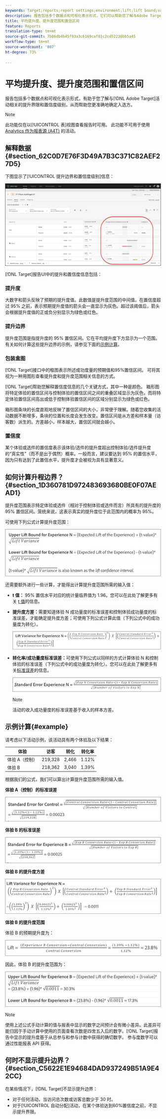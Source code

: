```yaml
---
keywords: Target;reports;report settings;environment;lift;lift bound;variance;confidence;control
description: 报告包括多个数据点和可视化表示形式，它们可以帮助您了解与Adobe Target活动相关的提升界限和置信度级别，从而帮助您更准确地确定获胜者。
title: 平均提升度、提升度范围和置信区间
feature: Reports
translation-type: tm+mt
source-git-commit: 7b86db4b45f93a3c6169caf81c2cd52236bb5a45
workflow-type: tm+mt
source-wordcount: '807'
ht-degree: 73%

---
```



# 平均提升度、提升度范围和置信区间

报告包括多个数据点和可视化表示形式，有助于您了解与[!DNL Adobe Target]活动相关的提升界限和置信度级别，从而帮助您更准确地确定入选方。

>[!NOTE]
>
>此功能仅在以[!UICONTROL 表]视图查看报告时可用。 此功能不可用于使用 [Analytics 作为报表源 (A4T)](/help/c-integrating-target-with-mac/a4t/a4t.md#concept_7540C8C04259434AB6EE33B09F47A1DE) 的活动。

## 解释数据{#section_62C0D7E76F3D49A7B3C371C82AEF27D5}

下图显示了[!UICONTROL 提升边界和置信度级别]信息：

![平均提升度和置信水平报表](/help/c-reports/c-report-settings/assets/lift-screenshot-new.png)

[!DNL Target]报告UI中的提升和置信度信息包括：

### 提升度

大数字和箭头反映了预期的提升度值。此数值是提升度范围的中间值。在置信度超过 95% 之前，表示预期提升度值的箭头会一直显示为灰色。超过该阈值后，箭头会根据提升度值的正或负分别显示为绿色或红色。

### 提升边界

提升度范围是指提升度的 95% 置信区间。它在平均提升度下方显示为一个范围。有关如何计算这些提升边界的示例，请参见下面的[示例计算](#example)。

### 包装盒图

[!DNL Target]接口中的框图表示所述成功度量的预期值和95%置信区间。 可将其视为一种用图形查看提升度和提升度范围相关信息的方式。

[!DNL Target]帮助您解释置信度信息的几个关键方式，其中一种是颜色。 箱形图将特定体验的置信区间与控制体验的置信区间之间的重叠区域显示为灰色，而将特定体验置信区间高出或低于控制体验置信区间的区域分别显示为绿色或红色。

箱形图条块的长度直观地反映了置信区间的大小，非常便于理解。随着您收集的活动数据不断增多，条块的位置和长度会发生改变。置信区间是从方差和样本量（访客数）派生的。方差越小，样本越大，置信区间就会越小。

### 置信度

某个体验或选件的置信度表示该体验/选件的提升度超出控制体验/选件提升度的“真实性”（而不是出于偶然）概率。一般而言，建议要达到 95% 的置信水平，因为只有达到了此置信水平，提升度才会被视为具有显著意义。

## 如何计算升程边界？{#section_1D360781D972483693680BE0F07AEAD1}

提升度范围表示特定体验或选件（相对于控制体验或选件而言）所具有的提升度的 95% 置信区间。笼统来说，这表示真实的提升度位于此范围内的概率为 95%。

可使用下列公式计算提升度范围：

![](assets/lift_diagram.png)

还需要额外进行一些计算，才能得出计算提升度范围所需的输入值：

* **t 值：** 95% 置信水平对应的统计量临界值为 1.96。您可以在此处了解更多有关 [t 值](https://en.wikipedia.org/wiki/T-statistic)的信息。
* **提升度方差：**&#x200B;需要知道体验 N 成功量度的标准误差和控制体验成功量度的标准误差，才能确定提升度方差；可使用下列公式计算此值（下列公式中的成功量度为转化）。

   ![](assets/lift_variance.png)

* **转化率/成功量度标准误差：**&#x200B;可使用下列公式以同样的方式计算体验 N 和控制体验的标准误差（下列公式中的成功量度为转化）。您可以在此处了解更多有关[标准误差](https://en.wikipedia.org/wiki/Standard_error)的信息。

   ![](assets/standard_error.png)

   >[!NOTE]
   >
   >活动的收入成功量度的标准误差基于收入的样本方差。

## 示例计算{#example}

请考虑以下活动示例，该活动具有两个体验及以下结果：

| 体验 | 访客 | 转化 | 转化率 |
|--- |--- |--- |--- |
| 体验 A（控制） | 219,328 | 2,466 | 1.12% |
| 体验 B | 218,362 | 3,040 | 1.39% |

根据我们的公式，我们可以算出计算提升度范围所需的输入值。

**体验 A（控制）的标准误差**

![](assets/standard_error_A.png)

**体验 B 的标准误差**

![](assets/standard_error_B.png)

**体验 B 的提升度方差**

![](assets/lift_variance_B.png)

**体验 B 的提升度范围**

体验 B 的预期提升度为：

![](assets/lift_bounds_B.png)

因此，体验 B 的提升度范围为：

![](assets/lift_bounds_B2.png)

>[!NOTE]
>
>使用上述公式手动计算的值与报表中显示的数字之间预计会有微小差异。此差异可能归因于手动计算中使用的页面查看次数是四舍五入后的数字。[!DNL Target]报告中显示的提升度基于从总参与和参与计数中获得的确切数字。 参与度数字可以通过性能报表 API 获得。

## 何时不显示提升边界？{#section_C5622E1E94684DAD937249B51A9E42CC}

在某些情况下，[!DNL Target]不显示提升边界：

* 对于任何活动，当访问总次数或访客总数少于 30 时。
* 对于[!UICONTROL 自动分配]活动，在某个体验达到60%置信度之前，不显示提升界限。
